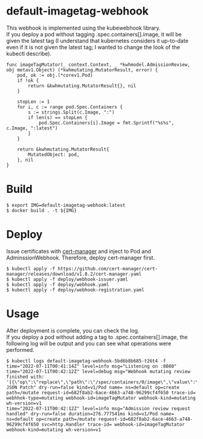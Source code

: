 # default-imagetag-webhook
This webhook is implemented using the kubewebhook library.  
If you deploy a pod without tagging .spec.containers[].image, it will be given the latest tag (I understand that kubernetes considers it up-to-date even if it is not given the latest tag; I wanted to change the look of the kubectl describe).
```golang
func imageTagMutator(_ context.Context, _ *kwhmodel.AdmissionReview, obj metav1.Object) (*kwhmutating.MutatorResult, error) {
	pod, ok := obj.(*corev1.Pod)
	if !ok {
		return &kwhmutating.MutatorResult{}, nil
	}

	stopLen := 1
	for i, c := range pod.Spec.Containers {
		s := strings.Split(c.Image, ":")
		if len(s) == stopLen {
			pod.Spec.Containers[i].Image = fmt.Sprintf("%s%s", c.Image, ":latest")
		}
	}

	return &kwhmutating.MutatorResult{
		MutatedObject: pod,
	}, nil
}
```

# Build
```
$ export IMG=default-imagetag-webhook:latest
$ docker build . -t ${IMG}
```

# Deploy
Issue certificates with [cert-manager](https://cert-manager.io/docs/) and inject to Pod and AdminssionWebhook. Therefore, deploy cert-manager first.
```
$ kubectl apply -f https://github.com/cert-manager/cert-manager/releases/download/v1.8.2/cert-manager.yaml
$ kubectl apply -f deploy/webhook-issuer.yaml
$ kubectl apply -f deploy/webhook.yaml
$ kubectl apply -f deploy/webhook-registration.yaml
```

# Usage
After deployment is complete, you can check the log.  
If you deploy a pod without adding a tag to .spec.containers[].image, the following log will be output and you can see what operations were performed.
```
$ kubectl logs default-imagetag-webhook-5bd6b8b685-t26t4 -f
time="2022-07-11T00:41:14Z" level=info msg="Listening on :8080"
time="2022-07-11T00:42:12Z" level=debug msg="Webhook mutating review finished with: '[{\"op\":\"replace\",\"path\":\"/spec/containers/0/image\",\"value\":\"nginx:latest\"}]' JSON Patch" dry-run=false kind=v1/Pod name= ns=default op=create path=/mutate request-id=682f8ab2-6ace-4663-a748-96299cf4f650 trace-id= webhhok-type=mutating webhook-id=imageTagMutator webhook-kind=mutating wh-version=v1
time="2022-07-11T00:42:12Z" level=info msg="Admission review request handled" dry-run=false duration=276.777541ms kind=v1/Pod name= ns=default op=create path=/mutate request-id=682f8ab2-6ace-4663-a748-96299cf4f650 svc=http.Handler trace-id= webhook-id=imageTagMutator webhook-kind=mutating wh-version=v1
```
